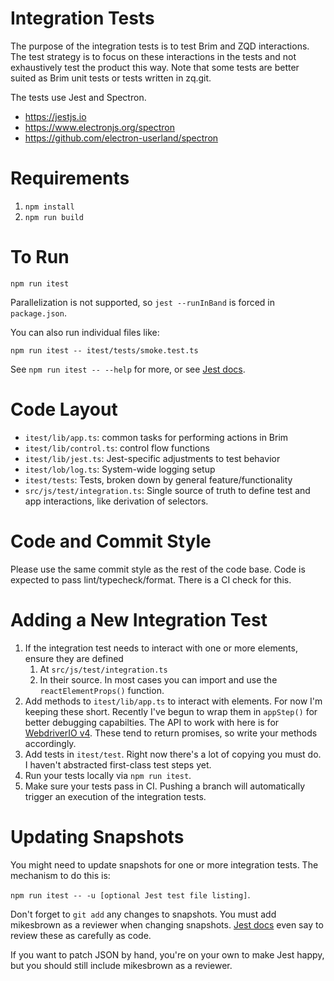 # Integration Tests

The purpose of the integration tests is to test Brim and ZQD
interactions. The test strategy is to focus on these interactions in the
tests and not exhaustively test the product this way. Note that some
tests are better suited as Brim unit tests or tests written in zq.git.

The tests use Jest and Spectron.

- https://jestjs.io
- https://www.electronjs.org/spectron
- https://github.com/electron-userland/spectron

# Requirements

1. `npm install`
1. `npm run build`

# To Run

`npm run itest`

Parallelization is not supported, so `jest --runInBand` is forced in
`package.json`.

You can also run individual files like:

`npm run itest -- itest/tests/smoke.test.ts`

See `npm run itest -- --help` for more, or see [Jest
docs](https://jestjs.io/docs/en/24.x/getting-started).

# Code Layout

- `itest/lib/app.ts`: common tasks for performing actions in Brim
- `itest/lib/control.ts`: control flow functions
- `itest/lib/jest.ts`: Jest-specific adjustments to test behavior
- `itest/lob/log.ts`: System-wide logging setup
- `itest/tests`: Tests, broken down by general feature/functionality
- `src/js/test/integration.ts`: Single source of truth to define
  test and app interactions, like derivation of selectors.

# Code and Commit Style

Please use the same commit style as the rest of the code base. Code is
expected to pass lint/typecheck/format. There is a CI check for this.

# Adding a New Integration Test

1. If the integration test needs to interact with one or more elements,
   ensure they are defined
   1. At `src/js/test/integration.ts`
   1. In their source. In most cases you can import and use the
      `reactElementProps()` function.
1. Add methods to `itest/lib/app.ts` to interact with elements. For now
   I'm keeping these short. Recently I've begun to wrap them in
   `appStep()` for better debugging capabilties. The API to work with
   here is for [WebdriverIO v4](http://v4.webdriver.io/api.html).
   These tend to return promises, so write your methods accordingly.
1. Add tests in `itest/test`. Right now there's a lot of copying you
   must do. I haven't abstracted first-class test steps yet.
1. Run your tests locally via `npm run itest`.
1. Make sure your tests pass in CI. Pushing a branch will automatically
   trigger an execution of the integration tests.

# Updating Snapshots

You might need to update snapshots for one or more integration tests.
The mechanism to do this is:

`npm run itest -- -u [optional Jest test file listing]`.

Don't forget to `git add` any changes to snapshots. You must add
mikesbrown as a reviewer when changing snapshots. [Jest
docs](https://jestjs.io/docs/en/24.x/snapshot-testing#1-treat-snapshots-as-code)
even say to review these as carefully as code.

If you want to patch JSON by hand, you're on your own to make Jest
happy, but you should still include mikesbrown as a reviewer.
